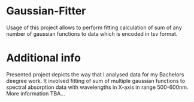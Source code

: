 # Gaussian-Fitter

Usage of this project allows to perform fitting calculation of sum of any number of gaussian functions to data which is encoded in tsv format.

# Additional info

Presented project depicts the way that I analysed data for my Bachelors deegree work. It involved fitting of sum of multiple gaussian functions to spectral absorption data with wavelengths in X-axis in range 500-600nm.
More information TBA...
